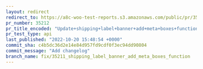 ```yaml
---
layout: redirect
redirect_to: https://a8c-woo-test-reports.s3.amazonaws.com/public/pr/35212/api/index.html
pr_number: 35212
pr_title_encoded: "Update+shipping+label+banner+add+meta+boxes+function"
pr_test_type: api
last_published: "2022-10-20 15:48:54 +0000"
commit_sha: c4b5dc36d2e14e84d957fd9cdf0f3ec94dd90804
commit_message: "Add changelog"
branch_name: fix/35211_shipping_label_banner_add_meta_boxes_function
---
```

